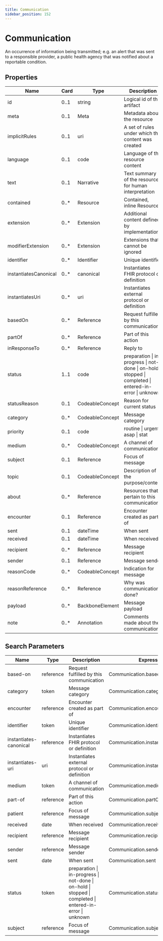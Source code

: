 ```yaml
---
title: Communication
sidebar_position: 152
---
```


# Communication

An occurrence of information being transmitted; e.g. an alert that was sent to a responsible provider, a public health
  agency that was notified about a reportable condition.

## Properties

| Name | Card | Type | Description |
| --- | --- | --- | --- |
| id | 0..1 | string | Logical id of this artifact
| meta | 0..1 | Meta | Metadata about the resource
| implicitRules | 0..1 | uri | A set of rules under which this content was created
| language | 0..1 | code | Language of the resource content
| text | 0..1 | Narrative | Text summary of the resource, for human interpretation
| contained | 0..* | Resource | Contained, inline Resources
| extension | 0..* | Extension | Additional content defined by implementations
| modifierExtension | 0..* | Extension | Extensions that cannot be ignored
| identifier | 0..* | Identifier | Unique identifier
| instantiatesCanonical | 0..* | canonical | Instantiates FHIR protocol or definition
| instantiatesUri | 0..* | uri | Instantiates external protocol or definition
| basedOn | 0..* | Reference | Request fulfilled by this communication
| partOf | 0..* | Reference | Part of this action
| inResponseTo | 0..* | Reference | Reply to
| status | 1..1 | code | preparation \| in-progress \| not-done \| on-hold \| stopped \| completed \| entered-in-error \| unknown
| statusReason | 0..1 | CodeableConcept | Reason for current status
| category | 0..* | CodeableConcept | Message category
| priority | 0..1 | code | routine \| urgent \| asap \| stat
| medium | 0..* | CodeableConcept | A channel of communication
| subject | 0..1 | Reference | Focus of message
| topic | 0..1 | CodeableConcept | Description of the purpose/content
| about | 0..* | Reference | Resources that pertain to this communication
| encounter | 0..1 | Reference | Encounter created as part of
| sent | 0..1 | dateTime | When sent
| received | 0..1 | dateTime | When received
| recipient | 0..* | Reference | Message recipient
| sender | 0..1 | Reference | Message sender
| reasonCode | 0..* | CodeableConcept | Indication for message
| reasonReference | 0..* | Reference | Why was communication done?
| payload | 0..* | BackboneElement | Message payload
| note | 0..* | Annotation | Comments made about the communication

## Search Parameters

| Name | Type | Description | Expression
| --- | --- | --- | --- |
| based-on | reference | Request fulfilled by this communication | Communication.basedOn
| category | token | Message category | Communication.category
| encounter | reference | Encounter created as part of | Communication.encounter
| identifier | token | Unique identifier | Communication.identifier
| instantiates-canonical | reference | Instantiates FHIR protocol or definition | Communication.instantiatesCanonical
| instantiates-uri | uri | Instantiates external protocol or definition | Communication.instantiatesUri
| medium | token | A channel of communication | Communication.medium
| part-of | reference | Part of this action | Communication.partOf
| patient | reference | Focus of message | Communication.subject
| received | date | When received | Communication.received
| recipient | reference | Message recipient | Communication.recipient
| sender | reference | Message sender | Communication.sender
| sent | date | When sent | Communication.sent
| status | token | preparation \| in-progress \| not-done \| on-hold \| stopped \| completed \| entered-in-error \| unknown | Communication.status
| subject | reference | Focus of message | Communication.subject

